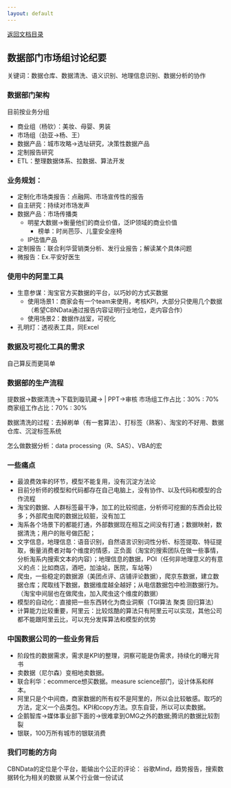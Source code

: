 ```yaml
---
layout: default
---
```

[返回文档目录](../)

## 数据部门市场组讨论纪要
关键词：数据仓库、数据清洗、语义识别、地理信息识别、数据分析的协作

### 数据部门架构
目前按业务分组

* 商业组（杨钦）：美妆、母婴、男装
* 市场组（劲亚->杨、王）
* 数据产品：城市攻略->选址研究，决策性数据产品
* 定制报告研究
* ETL：整理数据体系、拉数据、算法开发

### 业务规划：
* 定制化市场类报告：点融网、市场宣传性的报告
* 自主研究：持续对市场发声
* 数据产品：市场传播类
  * 明星大数据->衡量他们的商业价值，泛IP领域的商业价值
	* 榜单：时尚芭莎、儿童安全座椅
  * IP估值产品
* 定制报告：联合利华营销类分析、发行业报告；解读某个具体问题
* 微报告：Ex.平安好医生

### 使用中的阿里工具
* 生意参谋：淘宝官方买数据的平台，以巧妙的方式买数据
  * 使用场景1：商家会有一个team来使用，考核KPI，大部分只使用几个数据（希望CBNData通过报告内容证明行业地位，走内容合作）
  * 使用场景2：数据作战室，可视化
* 孔明灯：透视表工具，同Excel

### 数据及可视化工具的需求
自己算反而更简单

### 数据部的生产流程
提数据->数据清洗->下载到璇玑藏-> | PPT->审核
市场组工作占比：30% : 70%
商家组工作占比：70% : 30%

数据清洗的过程：去掉刷单（有一套算法）、打标签（熟客）、淘宝的不好用、数据仓库、沉淀标签系统

怎么做数据分析：data processing（R、SAS）、VBA的宏

### 一些痛点

* 最浪费效率的环节，模型不能复用，没有沉淀方法论
* 目前分析师的模型和代码都存在自己电脑上，没有协作、以及代码和模型的合作流程
* 淘宝的数据、人群标签最干净，加工的比较彻底，分析师可挖掘的东西会比较多；外部爬虫爬的数据比较脏，没有加工
* 淘系各个场景下的都能打通，外部数据现在相互之间没有打通；数据映射，数据清洗；用户的账号做匹配；
* 文字信息，地理信息：语音识别，自然语言识别词性分析、标签提取、特征提取，衡量消费者对每个维度的情感，正负面（淘宝的搜索团队在做一些事情，分析淘系内搜索文本的内容）；地理信息的数据，POI（任何非地理意义的有意义的点：比如商店，酒吧，加油站，医院，车站等）
* 爬虫，一些稳定的数据源（美团点评、店铺评论数据），爬京东数据，建立数据仓库；爬取线下数据，数据维度越全越好；从电信数据包中检测数据行为。（淘宝中间层也在做爬虫，加入爬虫这个维度的数据）
* 模型的自动化：直接把一些东西转化为商业洞察（TGI算法 聚类 回归算法）
* 计算能力比较重要，阿里云：比较炫酷的算法只有阿里云可以实现，其他公司都不能跟阿里云比，可以充分发挥算法和模型的优势

### 中国数据公司的一些业务背后
* 阶段性的数据需求，需求是KPI的整理，洞察可能是伪需求，持续化的曝光背书
* 卖数据（尼尔森）变相地卖数据。
* 联合利华：ecommerce想买数据。measure science部门，设计体系和样本。
* 阿里只是个中间商，商家数据的所有权不是阿里的，所以会比较敏感。取巧的方法，定义一个品类包。KPI和copy方法。京东自营，所以可以卖数据。
* 企鹅智库->媒体事业部下面的->很难拿到OMG之外的数据;腾讯的数据比较割裂
* 银联，100万所有城市的银联消费

### 我们可能的方向
CBNData的定位是个平台，能输出个公正的评论：
谷歌Mind，趋势报告，搜索数据转化为相关的数据
从某个行业做一份试试
